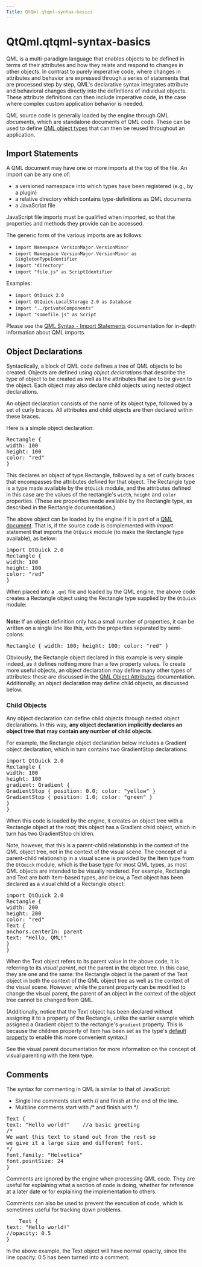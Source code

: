 ```yaml
---
Title: QtQml.qtqml-syntax-basics
---
```


# QtQml.qtqml-syntax-basics

<span class="subtitle"></span>
<!-- $$$qtqml-syntax-basics.html-description -->
<p>QML is a multi-paradigm language that enables objects to be defined in terms of their attributes and how they relate and respond to changes in other objects. In contrast to purely imperative code, where changes in attributes and behavior are expressed through a series of statements that are processed step by step, QML's declarative syntax integrates attribute and behavioral changes directly into the definitions of individual objects. These attribute definitions can then include imperative code, in the case where complex custom application behavior is needed.</p>
<p>QML source code is generally loaded by the engine through QML <i>documents</i>, which are standalone documents of QML code. These can be used to define <a href="QtQml.qtqml-typesystem-objecttypes.md">QML object types</a> that can then be reused throughout an application.</p>
<h2 id="import-statements">Import Statements</h2>
<p>A QML document may have one or more imports at the top of the file. An import can be any one of:</p>
<ul>
<li>a versioned namespace into which types have been registered (e.g&#x2e;, by a plugin)</li>
<li>a relative directory which contains type-definitions as QML documents</li>
<li>a JavaScript file</li>
</ul>
<p>JavaScript file imports must be qualified when imported, so that the properties and methods they provide can be accessed.</p>
<p>The generic form of the various imports are as follows:</p>
<ul>
<li><code>import Namespace VersionMajor.VersionMinor</code></li>
<li><code>import Namespace VersionMajor.VersionMinor as SingletonTypeIdentifier</code></li>
<li><code>import &quot;directory&quot;</code></li>
<li><code>import &quot;file.js&quot; as ScriptIdentifier</code></li>
</ul>
<p>Examples:</p>
<ul>
<li><code>import QtQuick 2.0</code></li>
<li><code>import QtQuick.LocalStorage 2.0 as Database</code></li>
<li><code>import &quot;../privateComponents&quot;</code></li>
<li><code>import &quot;somefile.js&quot; as Script</code></li>
</ul>
<p>Please see the <a href="QtQml.qtqml-syntax-imports.md">QML Syntax - Import Statements</a> documentation for in-depth information about QML imports.</p>
<h2 id="object-declarations">Object Declarations</h2>
<p>Syntactically, a block of QML code defines a tree of QML objects to be created. Objects are defined using <i>object declarations</i> that describe the type of object to be created as well as the attributes that are to be given to the object. Each object may also declare child objects using nested object declarations.</p>
<p>An object declaration consists of the name of its object type, followed by a set of curly braces. All attributes and child objects are then declared within these braces.</p>
<p>Here is a simple object declaration:</p>
<pre class="qml"><span class="type">Rectangle</span> {
<span class="name">width</span>: <span class="number">100</span>
<span class="name">height</span>: <span class="number">100</span>
<span class="name">color</span>: <span class="string">&quot;red&quot;</span>
}</pre>
<p>This declares an object of type Rectangle, followed by a set of curly braces that encompasses the attributes defined for that object. The Rectangle type is a type made available by the <code>QtQuick</code> module, and the attributes defined in this case are the values of the rectangle's <code>width</code>, <code>height</code> and <code>color</code> properties. (These are properties made available by the Rectangle type, as described in the Rectangle documentation.)</p>
<p>The above object can be loaded by the engine if it is part of a <a href="QtQml.qtqml-documents-topic.md">QML document</a>. That is, if the source code is complemented with <i>import</i> statement that imports the <code>QtQuick</code> module (to make the Rectangle type available), as below:</p>
<pre class="qml">import QtQuick 2.0
<span class="type">Rectangle</span> {
<span class="name">width</span>: <span class="number">100</span>
<span class="name">height</span>: <span class="number">100</span>
<span class="name">color</span>: <span class="string">&quot;red&quot;</span>
}</pre>
<p>When placed into a <code>.qml</code> file and loaded by the QML engine, the above code creates a Rectangle object using the Rectangle type supplied by the <code>QtQuick</code> module:</p>
<p class="centerAlign"><img src="../../media/qtqml-syntax-basics-object-declaration.png" alt="" /></p><p><b>Note: </b>If an object definition only has a small number of properties, it can be written on a single line like this, with the properties separated by semi-colons:</p><pre class="qml"><span class="type">Rectangle</span> { <span class="name">width</span>: <span class="number">100</span>; <span class="name">height</span>: <span class="number">100</span>; <span class="name">color</span>: <span class="string">&quot;red&quot;</span> }</pre>
<p>Obviously, the Rectangle object declared in this example is very simple indeed, as it defines nothing more than a few property values. To create more useful objects, an object declaration may define many other types of attributes: these are discussed in the <a href="QtQml.qtqml-syntax-objectattributes.md">QML Object Attributes</a> documentation. Additionally, an object declaration may define child objects, as discussed below.</p>
<h3 >Child Objects</h3>
<p>Any object declaration can define child objects through nested object declarations. In this way, <b>any object declaration implicitly declares an object tree that may contain any number of child objects</b>.</p>
<p>For example, the Rectangle object declaration below includes a Gradient object declaration, which in turn contains two GradientStop declarations:</p>
<pre class="qml">import QtQuick 2.0
<span class="type">Rectangle</span> {
<span class="name">width</span>: <span class="number">100</span>
<span class="name">height</span>: <span class="number">100</span>
<span class="name">gradient</span>: <span class="name">Gradient</span> {
<span class="type">GradientStop</span> { <span class="name">position</span>: <span class="number">0.0</span>; <span class="name">color</span>: <span class="string">&quot;yellow&quot;</span> }
<span class="type">GradientStop</span> { <span class="name">position</span>: <span class="number">1.0</span>; <span class="name">color</span>: <span class="string">&quot;green&quot;</span> }
}
}</pre>
<p>When this code is loaded by the engine, it creates an object tree with a Rectangle object at the root; this object has a Gradient child object, which in turn has two GradientStop children.</p>
<p>Note, however, that this is a parent-child relationship in the context of the QML object tree, not in the context of the visual scene. The concept of a parent-child relationship in a visual scene is provided by the Item type from the <code>QtQuick</code> module, which is the base type for most QML types, as most QML objects are intended to be visually rendered. For example, Rectangle and Text are both Item-based types, and below, a Text object has been declared as a visual child of a Rectangle object:</p>
<pre class="qml">import QtQuick 2.0
<span class="type">Rectangle</span> {
<span class="name">width</span>: <span class="number">200</span>
<span class="name">height</span>: <span class="number">200</span>
<span class="name">color</span>: <span class="string">&quot;red&quot;</span>
<span class="type">Text</span> {
<span class="name">anchors</span>.centerIn: <span class="name">parent</span>
<span class="name">text</span>: <span class="string">&quot;Hello, QML!&quot;</span>
}
}</pre>
<p>When the Text object refers to its parent value in the above code, it is referring to its <i>visual parent</i>, not the parent in the object tree. In this case, they are one and the same: the Rectangle object is the parent of the Text object in both the context of the QML object tree as well as the context of the visual scene. However, while the parent property can be modified to change the visual parent, the parent of an object in the context of the object tree cannot be changed from QML.</p>
<p>(Additionally, notice that the Text object has been declared without assigning it to a property of the Rectangle, unlike the earlier example which assigned a Gradient object to the rectangle's <code>gradient</code> property. This is because the children property of Item has been set as the type's <a href="QtQml.qtqml-syntax-objectattributes.md#default-properties">default property</a> to enable this more convenient syntax.)</p>
<p>See the visual parent documentation for more information on the concept of visual parenting with the Item type.</p>
<h2 id="comments">Comments</h2>
<p>The syntax for commenting in QML is similar to that of JavaScript:</p>
<ul>
<li>Single line comments start with // and finish at the end of the line.</li>
<li>Multiline comments start with /* and finish with */</li>
</ul>
<pre class="qml"><span class="type">Text</span> {
<span class="name">text</span>: <span class="string">&quot;Hello world!&quot;</span>    <span class="comment">//a basic greeting</span>
<span class="comment">/*
We want this text to stand out from the rest so
we give it a large size and different font.
*/</span>
<span class="name">font</span>.family: <span class="string">&quot;Helvetica&quot;</span>
<span class="name">font</span>.pointSize: <span class="number">24</span>
}</pre>
<p>Comments are ignored by the engine when processing QML code. They are useful for explaining what a section of code is doing, whether for reference at a later date or for explaining the implementation to others.</p>
<p>Comments can also be used to prevent the execution of code, which is sometimes useful for tracking down problems.</p>
<pre class="qml">    <span class="type">Text</span> {
<span class="name">text</span>: <span class="string">&quot;Hello world!&quot;</span>
<span class="comment">//opacity: 0.5</span>
}</pre>
<p>In the above example, the Text object will have normal opacity, since the line opacity: 0.5 has been turned into a comment.</p>
<!-- @@@qtqml-syntax-basics.html -->
